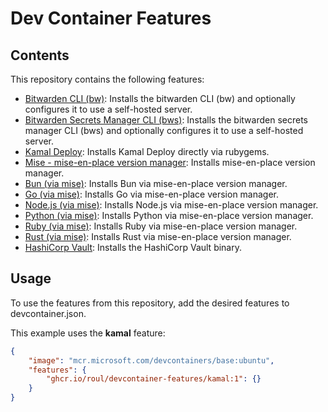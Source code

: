 # Dev Container Features

## Contents

This repository contains the following features:

- [Bitwarden CLI (bw)](./src/bitwarden-cli/README.md): Installs the bitwarden CLI (bw) and optionally configures it to use a self-hosted server.
- [Bitwarden Secrets Manager CLI (bws)](./src/bitwarden-secrets-manager/README.md): Installs the bitwarden secrets manager CLI (bws) and optionally configures it to use a self-hosted server.
- [Kamal Deploy](./src/kamal/README.md): Installs Kamal Deploy directly via rubygems.
- [Mise - mise-en-place version manager](./src/mise/README.md): Installs mise-en-place version manager.
- [Bun (via mise)](./src/mise-bun/README.md): Installs Bun via mise-en-place version manager.
- [Go (via mise)](./src/mise-golang/README.md): Installs Go via mise-en-place version manager.
- [Node.js (via mise)](./src/mise-node/README.md): Installs Node.js via mise-en-place version manager.
- [Python (via mise)](./src/mise-python/README.md): Installs Python via mise-en-place version manager.
- [Ruby (via mise)](./src/mise-ruby/README.md): Installs Ruby via mise-en-place version manager.
- [Rust (via mise)](./src/mise-rust/README.md): Installs Rust via mise-en-place version manager.
- [HashiCorp Vault](./src/vault/README.md): Installs the HashiCorp Vault binary.

## Usage

To use the features from this repository, add the desired features to devcontainer.json.

This example uses the **kamal** feature:

```json
{
    "image": "mcr.microsoft.com/devcontainers/base:ubuntu",
    "features": {
        "ghcr.io/roul/devcontainer-features/kamal:1": {}
    }
}
```
